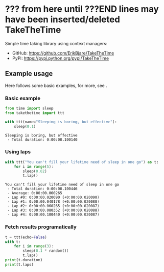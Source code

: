 ??? from here until ???END lines may have been inserted/deleted
TakeTheTime
===========

Simple time taking library using context managers:

 - GitHub: https://github.com/ErikBjare/TakeTheTime
 - PyPI: https://pypi.python.org/pypi/TakeTheTime

## Example usage

Here follows some basic examples, for more, see [](./examples).

### Basic example

```python
from time import sleep
from takethetime import ttt

with ttt(name="Sleeping is boring, but effective"):
    sleep(0.1)                                     
```

```
Sleeping is boring, but effective
 - Total duration: 0:00:00.100140
```

### Using laps

```python
with ttt("You can't fill your lifetime need of sleep in one go") as t:
    for i in range(5):                                                
        sleep(0.02)                                                   
        t.lap()                                                       
```

```
You can't fill your lifetime need of sleep in one go
 - Total duration: 0:00:00.100446
 - Average: 0:00:00.060265
 - Lap #0: 0:00:00.020090 (+0:00:00.020090)
 - Lap #1: 0:00:00.040178 (+0:00:00.020088)
 - Lap #2: 0:00:00.060265 (+0:00:00.020087)
 - Lap #3: 0:00:00.080352 (+0:00:00.020088)
 - Lap #4: 0:00:00.100440 (+0:00:00.020087)
```

### Fetch results programatically

```python
t = ttt(echo=False)
with t:
    for i in range(3):
        sleep(0.1 * random())
        t.lap()
print(t.duration)
print(t.laps)
```
